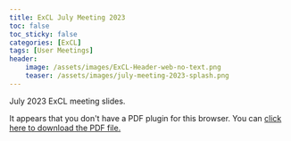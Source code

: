 ```yaml
---
title: ExCL July Meeting 2023
toc: false
toc_sticky: false
categories: [ExCL]
tags: [User Meetings]
header:
    image: /assets/images/ExCL-Header-web-no-text.png
    teaser: /assets/images/july-meeting-2023-splash.png
---
```


July 2023 ExCL meeting slides.

<object data='{% link /assets/presentations/2023-07-july-excl-meeting.pdf %}' type='application/pdf' width='560' height='700'><p>It appears that you don't have a PDF plugin for this browser. You can <a href='{% link /assets/presentations/2023-07-july-excl-meeting.pdf %}'>click here to download the PDF file.</a></p></object>

